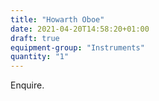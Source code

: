 ```yaml
---
title: "Howarth Oboe"
date: 2021-04-20T14:58:20+01:00
draft: true
equipment-group: "Instruments"
quantity: "1"
---
```


Enquire.